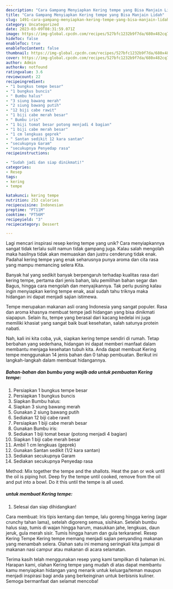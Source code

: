 ```yaml
---
description: "Cara Gampang Menyiapkan Kering tempe yang Bisa Manjain Lidah"
title: "Cara Gampang Menyiapkan Kering tempe yang Bisa Manjain Lidah"
slug: 1491-cara-gampang-menyiapkan-kering-tempe-yang-bisa-manjain-lidah
category: Uncategorized
date: 2023-03-09T08:31:59.071Z
image: https://img-global.cpcdn.com/recipes/527bfc1232b9f7da/680x482cq70/kering-tempe-foto-resep-utama.jpg
hideToc: false
enableToc: true
enableTocContent: false
thumbnail: https://img-global.cpcdn.com/recipes/527bfc1232b9f7da/680x482cq70/kering-tempe-foto-resep-utama.jpg
cover: https://img-global.cpcdn.com/recipes/527bfc1232b9f7da/680x482cq70/kering-tempe-foto-resep-utama.jpg
author: Admin
authorAv: notfound
ratingvalue: 3.6
reviewcount: 22
recipeingredient:
- "1 bungkus tempe besar"
- "1 bungkus buncis"
- " Bumbu halus"
- "3 siung bawang merah"
- "2 siung bawang putih"
- "12 biji cabe rawit"
- "1 biji cabe merah besar"
- " Bumbu iris"
- "1 biji tomat besar potong menjadi 4 bagian"
- "1 biji cabe merah besar"
- "1 cm lengkuas geprek"
- " Santan sedikit 12 kara santan"
- "secukupnya Garam"
- "secukupnya Penyedap rasa"
recipeinstructions:

- "Sudah jadi dan siap dinikmati!"
categories:
- Resep
tags:
- kering
- tempe

katakunci: kering tempe 
nutrition: 253 calories
recipecuisine: Indonesian
preptime: "PT11M"
cooktime: "PT56M"
recipeyield: "3"
recipecategory: Dessert

---
```





Lagi mencari inspirasi resep kering tempe yang unik? Cara menyiapkannya sangat tidak terlalu sulit namun tidak gampang juga. Kalau salah mengolah maka hasilnya tidak akan memuaskan dan justru cenderung tidak enak. Padahal kering tempe yang enak seharusnya punya aroma dan cita rasa yang mampu memancing selera Kita.





Banyak hal yang sedikit banyak berpengaruh terhadap kualitas rasa dari kering tempe, pertama dari jenis bahan, lalu pemilihan bahan segar dan Bagus, hingga cara mengolah dan menyajikannya. Tak perlu pusing kalau ingin menyiapkan kering tempe enak,      asal sudah tahu triknya maka hidangan ini dapat menjadi sajian istimewa.














Tempe merupakan makanan asli orang Indonesia yang sangat populer. Rasa dan aroma khasnya membuat tempe jadi hidangan yang bisa dinikmati siapapun. Selain itu, tempe yang berasal dari kacang kedelai ini juga memiliki khasiat yang sangat baik buat kesehatan, salah satunya protein nabati.






Nah, kali ini kita coba, yuk, siapkan kering tempe sendiri di rumah. Tetap berbahan yang sederhana, hidangan ini dapat memberi manfaat dalam membantu menjaga kesehatan tubuh kita. Anda dapat membuat Kering tempe menggunakan 14 jenis bahan dan 0 tahap pembuatan. Berikut ini langkah-langkah dalam membuat hidangannya.

<!--inarticleads1-->

##### Bahan-bahan dan bumbu yang wajib ada untuk pembuatan Kering tempe:

1. Persiapkan 1 bungkus tempe besar
1. Persiapkan 1 bungkus buncis
1. Siapkan  Bumbu halus:
1. Siapkan 3 siung bawang merah
1. Gunakan 2 siung bawang putih
1. Sediakan 12 biji cabe rawit
1. Persiapkan 1 biji cabe merah besar
1. Gunakan  Bumbu iris:
1. Sediakan 1 biji tomat besar (potong menjadi 4 bagian)
1. Siapkan 1 biji cabe merah besar
1. Ambil 1 cm lengkuas (geprek)
1. Gunakan  Santan sedikit (1/2 kara santan)
1. Sediakan secukupnya Garam
1. Sediakan secukupnya Penyedap rasa


Method: Mix together the tempe and the shallots. Heat the pan or wok until the oil is piping hot. Deep fry the tempe until cooked, remove from the oil and put into a bowl. Do it this until the tempe is all used. 

<!--inarticleads2-->

#####  untuk membuat Kering tempe:


1. Selesai dan siap dihidangkan!

Cara membuat: Iris tipis kentang dan tempe, lalu goreng hingga kering (agar crunchy tahan lama), setelah digoreng semua, sisihkan. Setelah bumbu halus siap, tumis di wajan hingga harum, masukkan jahe, lengkuas, daun jeruk, gula merah sisir. Tumis hingga harum dan gula terkaramel. Resep Kering Tempe Kering tempe memang menjadi sajian penyanding makanan yang menambah selera. Olahan satu ini memang seringkali kita jumpai di makanan nasi campur atau makanan di acara selamatan. 

Terima kasih telah menggunakan resep yang kami tampilkan di halaman ini. Harapan kami, olahan Kering tempe yang mudah di atas dapat membantu kamu menyiapkan hidangan yang menarik untuk keluarga/teman maupun menjadi inspirasi bagi anda yang berkeinginan untuk berbisnis kuliner. Semoga bermanfaat dan selamat mencoba!
